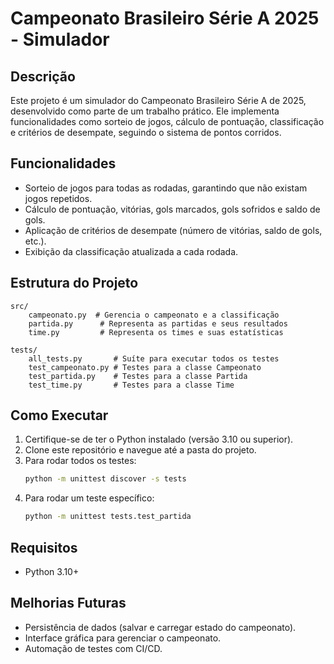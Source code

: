 # Campeonato Brasileiro Série A 2025 - Simulador

## Descrição
Este projeto é um simulador do Campeonato Brasileiro Série A de 2025, desenvolvido como parte de um trabalho prático. Ele implementa funcionalidades como sorteio de jogos, cálculo de pontuação, classificação e critérios de desempate, seguindo o sistema de pontos corridos.

## Funcionalidades
- Sorteio de jogos para todas as rodadas, garantindo que não existam jogos repetidos.
- Cálculo de pontuação, vitórias, gols marcados, gols sofridos e saldo de gols.
- Aplicação de critérios de desempate (número de vitórias, saldo de gols, etc.).
- Exibição da classificação atualizada a cada rodada.

## Estrutura do Projeto
```
src/
    campeonato.py  # Gerencia o campeonato e a classificação
    partida.py      # Representa as partidas e seus resultados
    time.py         # Representa os times e suas estatísticas

tests/
    all_tests.py       # Suíte para executar todos os testes
    test_campeonato.py # Testes para a classe Campeonato
    test_partida.py    # Testes para a classe Partida
    test_time.py       # Testes para a classe Time
```

## Como Executar
1. Certifique-se de ter o Python instalado (versão 3.10 ou superior).
2. Clone este repositório e navegue até a pasta do projeto.
3. Para rodar todos os testes:
   ```bash
   python -m unittest discover -s tests
   ```
4. Para rodar um teste específico:
   ```bash
   python -m unittest tests.test_partida
   ```

## Requisitos
- Python 3.10+

## Melhorias Futuras
- Persistência de dados (salvar e carregar estado do campeonato).
- Interface gráfica para gerenciar o campeonato.
- Automação de testes com CI/CD.

